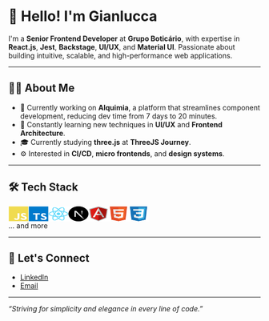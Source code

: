 # 👋 Hello! I'm Gianlucca

I'm a **Senior Frontend Developer** at **Grupo Boticário**, with expertise in **React.js**, **Jest**, **Backstage**, **UI/UX**, and **Material UI**. Passionate about building intuitive, scalable, and high-performance web applications.

---

## 👨‍💻 About Me

- 🔭 Currently working on **Alquimia**, a platform that streamlines component development, reducing dev time from 7 days to 20 minutes.
- 🌱 Constantly learning new techniques in **UI/UX** and **Frontend Architecture**.
- 🎓 Currently studying **three.js** at **ThreeJS Journey**.
- ⚙️ Interested in **CI/CD**, **micro frontends**, and **design systems**.

---

## 🛠️ Tech Stack
<div style="display: flex; flex-wrap: wrap;">
  <img align="center" alt="Javascript Logo" height="30" width="40" src="https://raw.githubusercontent.com/devicons/devicon/master/icons/javascript/javascript-plain.svg">
  <img align="center" alt="Typescriopt Logo" height="30" width="40" src="https://raw.githubusercontent.com/devicons/devicon/master/icons/typescript/typescript-plain.svg">
  <img align="center" alt="React Logo" height="30" width="40" src="https://raw.githubusercontent.com/devicons/devicon/master/icons/react/react-original.svg">
  <img align="center" alt="NextsJS Logo" height="30" width="40" src="https://raw.githubusercontent.com/devicons/devicon/master/icons/nextjs/nextjs-original.svg">
  <img align="center" alt="Angular Logo" height="30" width="40" src="https://raw.githubusercontent.com/devicons/devicon/master/icons/angularjs/angularjs-original.svg">
  <img align="center" alt="HTML Logo" height="30" width="40" src="https://raw.githubusercontent.com/devicons/devicon/master/icons/html5/html5-original.svg">
  <img align="center" alt="CSS Logo" height="30" width="40" src="https://raw.githubusercontent.com/devicons/devicon/master/icons/css3/css3-original.svg">
</div>
  ... and more

---

## 🔗 Let's Connect

- [LinkedIn](https://www.linkedin.com/in/gianlucca-claudino/)
- [Email](mailto:gianluccaclaudino@gmail.com)

---

*“Striving for simplicity and elegance in every line of code.”*
